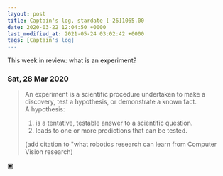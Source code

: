 ```yaml
---
layout: post
title: Captain's log, stardate [-26]1065.00
date: 2020-03-22 12:04:50 +0000
last_modified_at: 2021-05-24 03:02:42 +0000
tags: [Captain's log]
---
```


This week in review: what is an experiment?

<!-- more -->

### Sat, 28 Mar 2020

> An experiment is a scientific procedure undertaken to make a discovery, test a
> hypothesis, or demonstrate a known fact.  
> A hypothesis:
>
> 1. is a tentative, testable answer to a scientific question.
> 2. leads to one or more predictions that can be tested.
>
> (add citation to "what robotics research can learn from Computer Vision research)

▣
